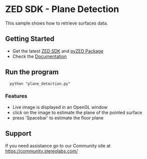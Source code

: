 # ZED SDK - Plane Detection

This sample shows how to retrieve surfaces data.

## Getting Started
 - Get the latest [ZED SDK](https://www.stereolabs.com/developers/release/) and [pyZED Package](https://www.stereolabs.com/docs/app-development/python/install/)
 - Check the [Documentation](https://www.stereolabs.com/docs/)
 
## Run the program

      python "plane_detection.py"

### Features
 - Live image is displayed in an OpenGL window
 - click on the image to estimate the plane of the pointed surface
 - press 'Spacebar' to estimate the floor plane

## Support
If you need assistance go to our Community site at https://community.stereolabs.com/